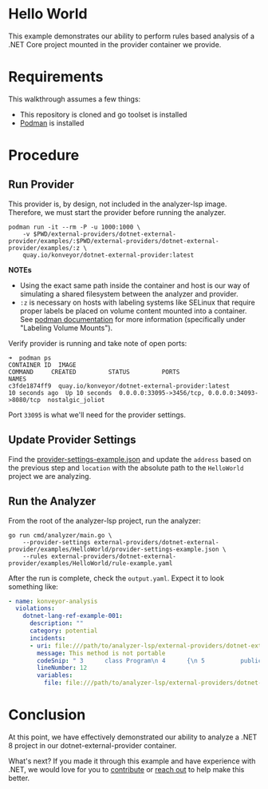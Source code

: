 # Hello World

This example demonstrates our ability to perform rules based analysis of a .NET
Core project mounted in the provider container we provide.

# Requirements

This walkthrough assumes a few things:

* This repository is cloned and go toolset is installed
* [Podman](https://podman.io/) is installed

# Procedure

## Run Provider

This provider is, by design, not included in the analyzer-lsp image. Therefore,
we must start the provider before running the analyzer.

```shell
podman run -it --rm -P -u 1000:1000 \
    -v $PWD/external-providers/dotnet-external-provider/examples/:$PWD/external-providers/dotnet-external-provider/examples/:z \
    quay.io/konveyor/dotnet-external-provider:latest
```

**NOTEs**
 * Using the exact same path inside the container and host is our way of
   simulating a shared filesystem between the analyzer and provider.
 * `:z` is necessary on hosts with labeling systems like SELinux that require
   proper labels be placed on volume content mounted into a container. See
   [podman documentation](https://docs.podman.io/en/latest/markdown/podman-run.1.html)
   for more information (specifically under "Labeling Volume Mounts").

Verify provider is running and take note of open ports:

```shell
➜  podman ps
CONTAINER ID  IMAGE                                             COMMAND     CREATED         STATUS         PORTS                                             NAMES
c3fde1874ff9  quay.io/konveyor/dotnet-external-provider:latest              10 seconds ago  Up 10 seconds  0.0.0.0:33095->3456/tcp, 0.0.0.0:34093->8080/tcp  nostalgic_joliot
```

Port `33095` is what we'll need for the provider settings.

## Update Provider Settings

Find the [provider-settings-example.json](./provider-settings-example.json) and
update the `address` based on the previous step and `location` with the absolute
path to the `HelloWorld` project we are analyzing.

## Run the Analyzer

From the root of the analyzer-lsp project, run the analyzer:

```shell
go run cmd/analyzer/main.go \
    --provider-settings external-providers/dotnet-external-provider/examples/HelloWorld/provider-settings-example.json \
    --rules external-providers/dotnet-external-provider/examples/HelloWorld/rule-example.yaml
```

After the run is complete, check the `output.yaml`. Expect it to look something like:

```yaml
- name: konveyor-analysis
  violations:
    dotnet-lang-ref-example-001:
      description: ""
      category: potential
      incidents:
      - uri: file:///path/to/analyzer-lsp/external-providers/dotnet-external-provider/examples/HelloWorld/HelloWorld/Program.cs
        message: This method is not portable
        codeSnip: " 3      class Program\n 4      {\n 5          public void NonPortableMethod()\n 6          {\n 7              Console.WriteLine(\"Hello World!\");\n 8          }\n 9  \n10          static void Main(string[] args)\n11          {\n12              Program p = new Program();\n13              p.NonPortableMethod();\n14          }\n15      }\n16  }\n"
        lineNumber: 12
        variables:
          file: file:///path/to/analyzer-lsp/external-providers/dotnet-external-provider/examples/HelloWorld/HelloWorld/Program.cs
```

# Conclusion

At this point, we have effectively demonstrated our ability to analyze a .NET 8
project in our dotnet-external-provider container.

What's next? If you made it through this example and have experience with .NET,
we would love for you to
[contribute](https://github.com/konveyor/community/blob/main/CONTRIBUTING.md)
or [reach out](https://github.com/konveyor/community#communication) to help
make this better.
